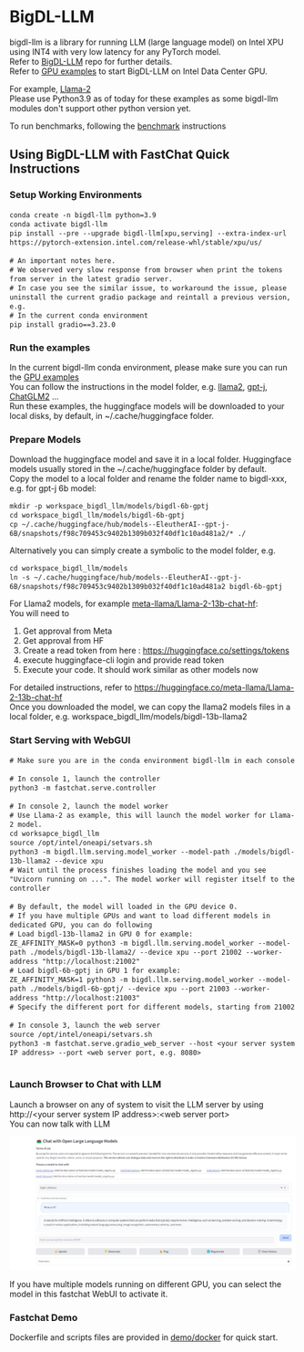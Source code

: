 # BigDL-LLM
bigdl-llm is a library for running LLM (large language model) on Intel XPU using INT4 with very low latency for any PyTorch model.   
Refer to [BigDL-LLM](https://github.com/intel-analytics/BigDL) repo for further details.   
Refer to [GPU examples](https://github.com/intel-analytics/BigDL/tree/main/python/llm/example/GPU/HF-Transformers-AutoModels/Model) to start BigDL-LLM on Intel Data Center GPU.   

For example, [Llama-2](https://github.com/intel-analytics/BigDL/tree/main/python/llm/example/GPU/HF-Transformers-AutoModels/Model/llama2)   
Please use Python3.9 as of today for these examples as some bigdl-llm modules don't support other python version yet.   

To run benchmarks, following the [benchmark](https://github.com/intel-analytics/BigDL/tree/main/python/llm/dev/benchmark) instructions   

## Using BigDL-LLM with FastChat Quick Instructions
### Setup Working Environments
```
conda create -n bigdl-llm python=3.9
conda activate bigdl-llm
pip install --pre --upgrade bigdl-llm[xpu,serving] --extra-index-url https://pytorch-extension.intel.com/release-whl/stable/xpu/us/

# An important notes here.
# We observed very slow response from browser when print the tokens from server in the latest gradio server.
# In case you see the similar issue, to workaround the issue, please uninstall the current gradio package and reintall a previous version, e.g.
# In the current conda environment
pip install gradio==3.23.0

```
### Run the examples
In the current bigdl-llm conda environment, please make sure you can run the [GPU examples](https://github.com/intel-analytics/BigDL/tree/main/python/llm/example/GPU/HF-Transformers-AutoModels/Model)   
You can follow the instructions in the model folder, e.g. [llama2](https://github.com/intel-analytics/BigDL/tree/main/python/llm/example/GPU/HF-Transformers-AutoModels/Model/llama2), [gpt-j](https://github.com/intel-analytics/BigDL/tree/main/python/llm/example/GPU/HF-Transformers-AutoModels/Model/gpt-j), [ChatGLM2](https://github.com/intel-analytics/BigDL/tree/main/python/llm/example/GPU/HF-Transformers-AutoModels/Model/chatglm2) ...   
Run these examples, the huggingface models will be downloaded to your local disks, by default, in ~/.cache/huggingface folder.

### Prepare Models
Download the huggingface model and save it in a local folder. Huggingface models usually stored in the ~/.cache/huggingface folder by default.   
Copy the model to a local folder and rename the folder name to bigdl-xxx, e.g. for gpt-j 6b model:   
```
mkdir -p workspace_bigdl_llm/models/bigdl-6b-gptj
cd workspace_bigdl_llm/models/bigdl-6b-gptj
cp ~/.cache/huggingface/hub/models--EleutherAI--gpt-j-6B/snapshots/f98c709453c9402b1309b032f40df1c10ad481a2/* ./
```
Alternatively you can simply create a symbolic to the model folder, e.g.
```
cd workspace_bigdl_llm/models
ln -s ~/.cache/huggingface/hub/models--EleutherAI--gpt-j-6B/snapshots/f98c709453c9402b1309b032f40df1c10ad481a2 bigdl-6b-gptj
```

For Llama2 models, for example [meta-llama/Llama-2-13b-chat-hf](https://huggingface.co/meta-llama/Llama-2-13b-chat-hf):   
You will need to   
1) Get approval from Meta   
2) Get approval from HF   
3) Create a read token from here : https://huggingface.co/settings/tokens   
4) execute huggingface-cli login and provide read token   
5) Execute your code. It should work similar as other models now   

For detailed instructions, refer to https://huggingface.co/meta-llama/Llama-2-13b-chat-hf    
Once you downloaded the model, we can copy the llama2 models files in a local folder, e.g. workspace_bigdl_llm/models/bigdl-13b-llama2   

### Start Serving with WebGUI
```
# Make sure you are in the conda environment bigdl-llm in each console

# In console 1, launch the controller
python3 -m fastchat.serve.controller

# In console 2, launch the model worker
# Use Llama-2 as example, this will launch the model worker for Llama-2 model. 
cd worksapce_bigdl_llm
source /opt/intel/oneapi/setvars.sh
python3 -m bigdl.llm.serving.model_worker --model-path ./models/bigdl-13b-llama2 --device xpu
# Wait until the process finishes loading the model and you see "Uvicorn running on ...". The model worker will register itself to the controller

# By default, the model will loaded in the GPU device 0.
# If you have multiple GPUs and want to load different models in dedicated GPU, you can do following
# Load bigdl-13b-llama2 in GPU 0 for example:
ZE_AFFINITY_MASK=0 python3 -m bigdl.llm.serving.model_worker --model-path ./models/bigdl-13b-llama2/ --device xpu --port 21002 --worker-address "http://localhost:21002"
# Load bigdl-6b-gptj in GPU 1 for example:
ZE_AFFINITY_MASK=1 python3 -m bigdl.llm.serving.model_worker --model-path ./models/bigdl-6b-gptj/ --device xpu --port 21003 --worker-address "http://localhost:21003"
# Specify the different port for different models, starting from 21002

# In console 3, launch the web server
source /opt/intel/oneapi/setvars.sh
python3 -m fastchat.serve.gradio_web_server --host <your server system IP address> --port <web server port, e.g. 8080>


```

### Launch Browser to Chat with LLM
Launch a browser on any of system to visit the LLM server by using http://\<your server system IP address\>:\<web server port\>   
You can now talk with LLM   

![Chat with LLM](./images/screenshot_1.jpg)

If you have multiple models running on different GPU, you can select the model in this fastchat WebUI to activate it.

### Fastchat Demo
Dockerfile and scripts files are provided in [demo/docker](demo/docker/README.md) for quick start.